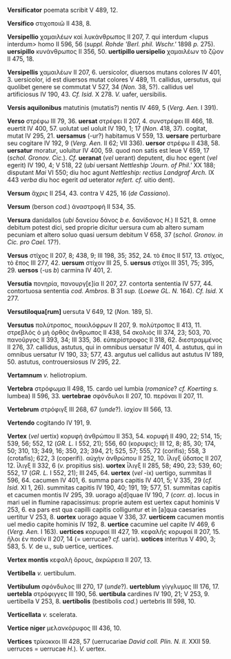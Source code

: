 **Versificator** poemata scribit V 489, 12.

**Versifico** στιχοποιῶ II 438, 8.

**Versipellio** χαμαιλέων καὶ λυκάνθρωπος II 207, 7. qui interdum
\<lupus interdum\> homo II 596, 56 (*suppl. Rohde 'Berl. phil. Wschr.'*
1898 *p.* 275). **uersipillo** κυνάνθρωπος II 356, 50. **uertipillo
uersipelio** χαμαιλέων τὸ ζῷον II 475, 18.

**Versipellis** χαμαιλέων II 207, 6. uersicolor, diuersos mutans colores
IV 401, 3. uersicolor, id est diuersos mutat colores V 489, 11.
callidus, uersutus, qui quolibet genere se commutat V 527, 34 (*Non.*
38, 5?). callidus uel artificiosus IV 190, 43. *Cf. Isid.* X 278. *V.*
uafer, uersibilis.

**Versis aquilonibus** matutinis (mutatis?) nentis IV 469, 5 (*Verg.*
*Aen.* I 391).

**Verso** στρέφω III 79, 36. **uersat** στρέφει II 207, 4. συνστρέφει
III 466, 18. euertit IV 400, 57. uolutat uel uoluit IV 190, 1; 17
(*Non.* 418, 37). cogitat, mutat IV 295, 21. **uersamus** (-ur?)
habitamus V 559, 13. **uersare** perturbare seu cogitare IV 192, 9
(*Verg. Aen.* II 62; VII 336). **uersor** στρέφω II 438, 58.
**uersatur** moratur, uoluitur IV 400, 59. quod non satis est leue V
659, 17 (*schol. Gronov. Cic.*). *Cf.* **ueranat** (*vel* uerant)
deputent, diu hoc egent (*vel* egerit) IV 190, 4; V 518, 22 (*ubi*
uersant *Nettleship 'Journ. of Phil.'* XX 188; disputant *Mai* VI 550;
diu hoc agunt *Nettleship: rectius Landgraf Arch.* IX 443 *verba* diu
hoc egerit *ad* ueterator *refert. cf.* uitio dent).

**Versum** ἄχρις II 254, 43. contra V 425, 16 (*de Cassiano*).

**Versum** (berson *cod.*) ἀναστροφή II 534, 35.

**Versura** danidallos (*ubi* δανείου δάνος *b e.* δανίδανος *H.*) II
521, 8. omne debitum potest dici, sed proprie dicitur uersura cum ab
altero sumam pecuniam et altero soluo quasi uersum debitum V 658, 37
(*schol. Gronov. in Cic. pro Cael.* 17?).

**Versus** στίχος II 207, 8; 438, 9; III 198, 35; 352, 24. τὸ ἔπος II
517, 13. στίχος, τὸ ἔπος III 277, 42. **uersum** στίχον III 25, 5.
**uersus** στίχοι III 351, 75; 395, 29. **uersos** (-us *b*) carmina IV
401, 2.

**Versutia** πονηρία, πανουργ[ε]ία II 207, 27. contorta sententia IV
577, 44. contortuosa sententia *cod. Ambros.* B 31 *sup.* (*Loewe GL.
N.* 164). *Cf. Isid.* X 277.

**Versutiloqua[rum]** uersuta V 649, 12 (*Non.* 189, 5).

**Versutus** πολύτροπος, ποικιλόφρων II 207, 9. πολύτροπος II 413, 11.
στρεβλός ὁ μὴ ὀρθὸς ἄνθρωπος II 438, 54 σκολιός III 374, 23; 503, 70.
πανοῦργος II 393, 34; III 335, 36. εὐπερίστροφος II 318, 62.
διεστραμμένος II 276, 37. calIidus, astutus, qui in omnibus uersatur IV
401, 4. astutus, qui in omnibus uersatur IV 190, 33; 577, 43. argutus
uel callidus aut astutus IV 189, 50. astutus, controuersiosus IV 295,
22.

**Vertamnum** *v.* heliotropium.

**Vertebra** στρόφωμα II 498, 15. cardo uel lumbia (*romanice*? *cf.
Koerting s.* lumbea) II 596, 33. **uertebrae** σφόνδυλοι II 207, 10.
περόναι II 207, 11.

**Vertebrum** στρόφιγξ III 268, 67 (*unde*?). ἰσχίον III 566, 13.

**Vertendo** cogitando IV 191, 9.

**Vertex** (*vel* uertix) κορυφὴ ἀνθρώπου II 353, 54. κορυφή II 490, 22;
514, 15; 539, 56; 552, 12 (*GR. L.* I 552, 21); 556, 60 (κορυφις); III
12, 8; 85, 30; 174, 50; 310, 13; 349, 16; 350, 23; 394, 21; 525, 57;
555, 72 (corifis); 558, 3 (crotafis); 622, 3 (coperifi). αὐχὴν ἀνθρώπου
II 252, 10. ἶλιγξ ὕδατος II 207, 12. ἶλιγξ II 332, 6 (*v.* propitius
sis). **uortex** ἶλιγξ II 285, 58; 490, 23; 539, 60; 552, 17 (*GR. L.* I
552, 21); III 245, 64. **uertex** (*vel* -ix) uertigo, summitas II 596,
64. cacumen IV 401, 6. summa pars capitis IV 401, 5; V 335, 29 (*cf.
Isid.* XI 1, 26). summitas capitis IV 190, 40; 191, 19; 577, 51.
summitas capitis et cacumen montis IV 295, 39. uorago a[d]quae IV 190,
7 (*corr. a*). locus in mari uel in flumine rapacissimus: proprie autem
est uertex caput hominis V 253, 6. ea pars est qua capilli capitis
colliguntur et in [a]qua caesaries uertitur V 253, 8. **uortex**
uorago aquae V 336, 37. **uerticem** cacumen montis uel medio capite
hominis IV 192, 8. **uertice** cacumine uel capite IV 469, 6 (*Verg.*
*Aen.* I 163). **uertices** κορυφαί III 427, 19. κεφαλῆς κορυφαί II 207,
15. ἥλοι ἐν ποσίν II 207, 14 (= uerrucae? *cf.* uarix). **uotices**
interitus V 490, 3; 583, 5. *V.* de u., sub uertice, uertices.

**Vertex montis** κεφαλὴ ὄρους, ἀκρώρεια II 207, 13.

**Vertibella** *v.* uertibulum.

**Vertibulum** σφόνδυλος III 270, 17 (*unde*?). **uerteblum** γίγγλυμος
III 176, 17. **uertebla** στρόφιγγες III 190, 56. **uertibula** cardines
IV 190, 21; V 253, 9. uertibella V 253, 8. **uertibolis** (bestibolis
*cod.*) uertebris III 598, 10.

**Verticellata** *v.* scelerata.

**Vertice niger** μελανκόρυφος III 436, 10.

**Vertices** τρίκοκκοι III 428, 57 (uerrucariae *David coll. Plin. N.
II.* XXII 59. uerruces = uerrucae *H.*). *V.* uertex.
